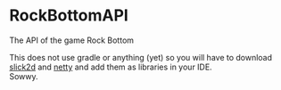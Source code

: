 # RockBottomAPI
The API of the game Rock Bottom

This does not use gradle or anything (yet) so you will have to download [slick2d](http://slick.ninjacave.com/) and [netty](https://netty.io/) and add them as libraries in your IDE.  
Sowwy.